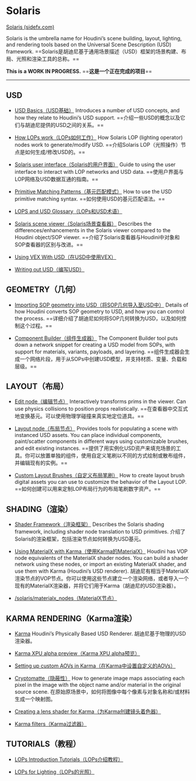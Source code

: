 # Solaris

[Solaris (sidefx.com)](https://www.sidefx.com/docs/houdini/solaris/index.html)

Solaris is the umbrella name for Houdini’s scene building, layout, lighting, and rendering tools based on the Universal Scene Description (USD) framework.
==Solaris是胡迪尼基于通用场景描述（USD）框架的场景构建、布局、光照和渲染工具的总称。==

**This is a WORK IN PROGRESS.**
==**这是一个正在完成的项目**==

---

## USD
- [USD Basics（USD基础）](https://www.sidefx.com/docs/houdini/solaris/usd.html "Introduces a number of USD concepts, and how they relate to Houdini’s USD support.")
Introduces a number of USD concepts, and how they relate to Houdini’s USD support.
==介绍一些USD的概念以及它们与胡迪尼提供的USD之间的关系。==

- [How LOPs work（LOPs如何工作）](https://www.sidefx.com/docs/houdini/solaris/about_lops.html "How Solaris LOP (lighting operator) nodes work to generate/modify USD.")
How Solaris LOP (lighting operator) nodes work to generate/modify USD.
==介绍Solaris LOP（光照操作）节点是如何生成/修改USD的。==

- [Solaris user interface（Solaris的用户界面）](https://www.sidefx.com/docs/houdini/solaris/ui.html "Guide to using the user interface to interact with LOP networks and USD data.")
Guide to using the user interface to interact with LOP networks and USD data.
==使用户界面与LOP网络及USD数据互通的指南。==

- [Primitive Matching Patterns（基元匹配模式）](https://www.sidefx.com/docs/houdini/solaris/pattern.html "How to use the USD primitive matching syntax.")
How to use the USD primitive matching syntax.
==如何使用USD的基元匹配语法。==

- [LOPS and USD Glossary（LOPs和USD术语）](https://www.sidefx.com/docs/houdini/solaris/glossary.html)

- [Solaris scene viewer（Solaris场景查看器）](https://www.sidefx.com/docs/houdini/solaris/view.html "Describes the differences/enhancements in the Solaris viewer compared to the Houdini object/SOP viewer.")
Describes the differences/enhancements in the Solaris viewer compared to the Houdini object/SOP viewer.
==介绍了Solaris查看器与Houdini中对象和SOP查看器的区别与改进。==

- [Using VEX With USD（在USD中使用VEX）](https://www.sidefx.com/docs/houdini/solaris/vex.html)

- [Writing out USD（编写USD）](https://www.sidefx.com/docs/houdini/solaris/output.html)

 
## GEOMETRY（几何）
- [Importing SOP geometry into USD（将SOP几何导入至USD中）](https://www.sidefx.com/docs/houdini/solaris/sop_import.html "Details of how Houdini converts SOP geometry to USD, and how you can control the process.")
Details of how Houdini converts SOP geometry to USD, and how you can control the process.
==详细介绍了胡迪尼如何将SOP几何转换为USD，以及如何控制这个过程。==

- [Component Builder（组件生成器）](https://www.sidefx.com/docs/houdini/solaris/component_builder.html "The Component Builder tool puts down a network snippet for creating a USD model from SOPs, with support for materials, variants, payloads, and layering.")
The Component Builder tool puts down a network snippet for creating a USD model from SOPs, with support for materials, variants, payloads, and layering.
==组件生成器会生成一个网络片段，用于从SOPs中创建USD模型，并支持材质、变量、负载和层级。==
  

## LAYOUT（布局）
- [Edit node（编辑节点）](https://www.sidefx.com/docs/houdini/nodes/lop/edit.html "Interactively transforms prims in the viewer. Can use physics collisions to position props realistically.")
Interactively transforms prims in the viewer. Can use physics collisions to position props realistically.
==在查看器中交互式地变换基元。可以使用物理学碰撞来真实地定位道具。==

- [Layout node（布局节点）](https://www.sidefx.com/docs/houdini/nodes/lop/layout.html "Provides tools for populating a scene with instanced USD assets. You can place individual components, paint/scatter components in different ways using customizable brushes, and edit existing instances.")
Provides tools for populating a scene with instanced USD assets. You can place individual components, paint/scatter components in different ways using customizable brushes, and edit existing instances.
==提供了用实例化USD资产来填充场景的工具。你可以放置单独的组件，使用自定义笔刷以不同的方式绘制或散布组件，并编辑现有的实例。==

- [Custom Layout Brushes（自定义布局笔刷）](https://www.sidefx.com/docs/houdini/solaris/layout_brush.html "How to create layout brush digital assets you can use to customize the behavior of the Layout LOP.")
How to create layout brush digital assets you can use to customize the behavior of the Layout LOP.
==如何创建可以用来定制LOP布局行为的布局笔刷数字资产。==

## SHADING（渲染）
- [Shader Framework（渲染框架）](https://www.sidefx.com/docs/houdini/solaris/shader_framework.html "Describes the Solaris shading framework, including shader node translation to USD primitives.")
Describes the Solaris shading framework, including shader node translation to USD primitives.
介绍了Solaris的渲染框架，包括渲染节点如何转换为USD基元。

- [Using MaterialX with Karma（使用Karma的MaterialX）](https://www.sidefx.com/docs/houdini/solaris/materialx.html "Houdini has VOP node equivalents of the MaterialX shader nodes. You can build a shader network using these nodes, or import an existing MaterialX shader, and use them with Karma (Houdini’s USD renderer).")
Houdini has VOP node equivalents of the MaterialX shader nodes. You can build a shader network using these nodes, or import an existing MaterialX shader, and use them with Karma (Houdini’s USD renderer).
胡迪尼有相当于MaterialX渲染节点的VOP节点。你可以使用这些节点建立一个渲染网络，或者导入一个现有的MaterialX渲染器，并将它们用于Karma（胡迪尼的USD渲染器）。

- [/solaris/materialx_nodes（MaterialX节点）](https://www.sidefx.com/docs/houdini/solaris/materialx_nodes.html)


## KARMA RENDERING（Karma渲染）
- [Karma](https://www.sidefx.com/docs/houdini/solaris/karma.html "Houdini’s Physically Based USD Renderer.")
Houdini’s Physically Based USD Renderer.
胡迪尼基于物理的USD渲染器。

- [Karma XPU alpha preview（Karma XPU alpha预览）](https://www.sidefx.com/docs/houdini/solaris/karma_xpu.html)

- [Setting up custom AOVs in Karma（在Karma中设置自定义的AOVs）](https://www.sidefx.com/docs/houdini/solaris/karma_aovs.html)

- [Cryptomatte（隐蔽性）](https://www.sidefx.com/docs/houdini/solaris/cryptomatte.html "How to generate image maps associating each pixel in the image with the object name and/or material in the original source scene.")
How to generate image maps associating each pixel in the image with the object name and/or material in the original source scene.
在原始原场景中，如何将图像中每个像素与对象名称和/或材料生成一个映射图。

- [Creating a lens shader for Karma（为Karma创建镜头着色器）](https://www.sidefx.com/docs/houdini/solaris/karma_lens_shader.html)

- [Karma filters（Karma过滤器）](https://www.sidefx.com/docs/houdini/solaris/filters.html)


## TUTORIALS（教程）
- [LOPs Introduction Tutorials（LOPs介绍教程）](https://www.sidefx.com/docs/houdini/solaris/tutorials.html)

- [LOPs for Lighting（LOPs的光照）](https://www.sidefx.com/docs/houdini/solaris/tutorial-lighting-1.html)